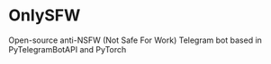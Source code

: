 # OnlySFW
Open-source anti-NSFW (Not Safe For Work) Telegram bot based in PyTelegramBotAPI and PyTorch
